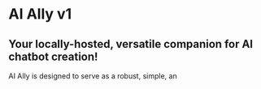 # AI Ally v1

## Your locally-hosted, versatile companion for AI chatbot creation!

AI Ally is designed to serve as a robust, simple, an